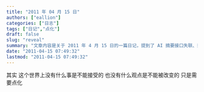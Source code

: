 ```yaml
---
title: "2011 年 04 月 15 日"
authors: ["eallion"]
categories: ["日志"]
tags: ["日记","点化"]
draft: false
slug: "reveal"
summary: "文章内容是关于 2011 年 4 月 15 日的一篇日记，提到了 AI 摘要接口失联、数字花园和爱发电等内容。"
date: "2011-04-15 07:49:32"
lastmod: "2011-04-15 07:49:32"
---
```


其实
这个世界上没有什么事是不能接受的
也没有什么观点是不能被改变的
只是需要点化
